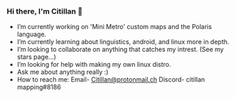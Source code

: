 ### Hi there, I'm Citillan 👋

- I’m currently working on 'Mini Metro' custom maps and the Polaris language.
- I’m currently learning about linguistics, android, and linux more in depth.
- I’m looking to collaborate on anything that catches my intrest. (See my stars page...)
- I’m looking for help with making my own linux distro.
- Ask me about anything really :)
- How to reach me:
Email- Citillan@protonmail.ch
Discord- citillan mapping#8186
